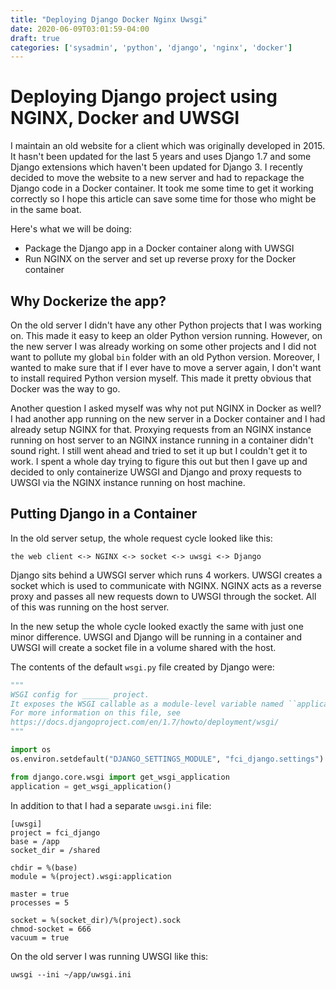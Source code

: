 ```yaml
---
title: "Deploying Django Docker Nginx Uwsgi"
date: 2020-06-09T03:01:59-04:00
draft: true
categories: ['sysadmin', 'python', 'django', 'nginx', 'docker']
---
```


# Deploying Django project using NGINX, Docker and UWSGI

I maintain an old website for a client which was originally developed in 2015. It hasn't been updated for the last 5 years and uses Django 1.7 and some Django extensions which haven't been updated for Django 3. I recently decided to move the website to a new server and had to repackage the Django code in a Docker container. It took me some time to get it working correctly so I hope this article can save some time for those who might be in the same boat.

Here's what we will be doing:

- Package the Django app in a Docker container along with UWSGI
- Run NGINX on the server and set up reverse proxy for the Docker container

## Why Dockerize the app?

On the old server I didn't have any other Python projects that I was working on. This made it easy to keep an older Python version running. However, on the new server I was already working on some other projects and I did not want to pollute my global `bin` folder with an old Python version. Moreover, I wanted to make sure that if I ever have to move a server again, I don't want to install required Python version myself. This made it pretty obvious that Docker was the way to go.

Another question I asked myself was why not put NGINX in Docker as well? I had another app running on the new server in a Docker container and I had already setup NGINX for that. Proxying requests from an NGINX instance running on host server to an NGINX instance running in a container didn't sound right. I still went ahead and tried to set it up but I couldn't get it to work. I spent a whole day trying to figure this out but then I gave up and decided to only containerize UWSGI and Django and proxy requests to UWSGI via the NGINX instance running on host machine.

## Putting Django in a Container

In the old server setup, the whole request cycle looked like this:

```
the web client <-> NGINX <-> socket <-> uwsgi <-> Django
```

Django sits behind a UWSGI server which runs 4 workers. UWSGI creates a socket which is used to communicate with NGINX. NGINX acts as a reverse proxy and passes all new requests down to UWSGI through the socket. All of this was running on the host server.

In the new setup the whole cycle looked exactly the same with just one minor difference. UWSGI and Django will be running in a container and UWSGI will create a socket file in a volume shared with the host.

The contents of the default `wsgi.py` file created by Django were:

```python
"""
WSGI config for ______ project.
It exposes the WSGI callable as a module-level variable named ``application``.
For more information on this file, see
https://docs.djangoproject.com/en/1.7/howto/deployment/wsgi/
"""

import os
os.environ.setdefault("DJANGO_SETTINGS_MODULE", "fci_django.settings")

from django.core.wsgi import get_wsgi_application
application = get_wsgi_application()
```

In addition to that I had a separate `uwsgi.ini` file:

```config
[uwsgi]
project = fci_django
base = /app
socket_dir = /shared

chdir = %(base)
module = %(project).wsgi:application

master = true
processes = 5

socket = %(socket_dir)/%(project).sock
chmod-socket = 666
vacuum = true
```


On the old server I was running UWSGI like this:

```
uwsgi --ini ~/app/uwsgi.ini
```

